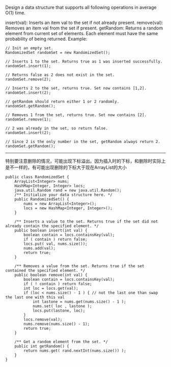 Design a data structure that supports all following operations in average O(1) time.

insert(val): Inserts an item val to the set if not already present.
remove(val): Removes an item val from the set if present.
getRandom: Returns a random element from current set of elements. Each element must have the same probability of being returned.
Example:

```
// Init an empty set.
RandomizedSet randomSet = new RandomizedSet();

// Inserts 1 to the set. Returns true as 1 was inserted successfully.
randomSet.insert(1);

// Returns false as 2 does not exist in the set.
randomSet.remove(2);

// Inserts 2 to the set, returns true. Set now contains [1,2].
randomSet.insert(2);

// getRandom should return either 1 or 2 randomly.
randomSet.getRandom();

// Removes 1 from the set, returns true. Set now contains [2].
randomSet.remove(1);

// 2 was already in the set, so return false.
randomSet.insert(2);

// Since 2 is the only number in the set, getRandom always return 2.
randomSet.getRandom();
```

---

特别要注意删除的情况，可能出现下标溢出。因为插入时的下标，和删除时实际上是不一样的，有可能出现删除的下标大于现在ArrayList的大小

```
public class RandomizedSet {
    ArrayList<Integer> nums;
    HashMap<Integer, Integer> locs;
    java.util.Random rand = new java.util.Random();
    /** Initialize your data structure here. */
    public RandomizedSet() {
        nums = new ArrayList<Integer>();
        locs = new HashMap<Integer, Integer>();
    }

    /** Inserts a value to the set. Returns true if the set did not already contain the specified element. */
    public boolean insert(int val) {
        boolean contain = locs.containsKey(val);
        if ( contain ) return false;
        locs.put( val, nums.size());
        nums.add(val);
        return true;
    }

    /** Removes a value from the set. Returns true if the set contained the specified element. */
    public boolean remove(int val) {
        boolean contain = locs.containsKey(val);
        if ( ! contain ) return false;
        int loc = locs.get(val);
        if (loc < nums.size() - 1 ) { // not the last one than swap the last one with this val
            int lastone = nums.get(nums.size() - 1 );
            nums.set( loc , lastone );
            locs.put(lastone, loc);
        }
        locs.remove(val);
        nums.remove(nums.size() - 1);
        return true;
    }

    /** Get a random element from the set. */
    public int getRandom() {
        return nums.get( rand.nextInt(nums.size()) );
    }
}
```
